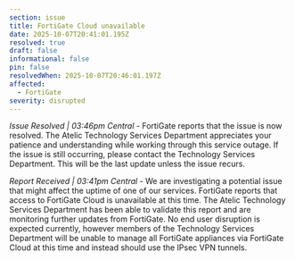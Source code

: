 ```yaml
---
section: issue
title: FortiGate Cloud unavailable
date: 2025-10-07T20:41:01.195Z
resolved: true
draft: false
informational: false
pin: false
resolvedWhen: 2025-10-07T20:46:01.197Z
affected:
  - FortiGate
severity: disrupted
---
```

*Issue Resolved | 03:46pm Central* - FortiGate reports that the issue is now resolved. The Atelic Technology Services Department appreciates your patience and understanding while working through this service outage. If the issue is still occurring, please contact the Technology Services Department. This will be the last update unless the issue recurs.

*Report Received | 03:41pm Central* - We are investigating a potential issue that might affect the uptime of one of our services. FortiGate reports that access to FortiGate Cloud is unavailable at this time. The Atelic Technology Services Department has been able to validate this report and are monitoring further updates from FortiGate. No end user disruption is expected currently, however members of the Technology Services Department will be unable to manage all FortiGate appliances via FortiGate Cloud at this time and instead should use the IPsec VPN tunnels.